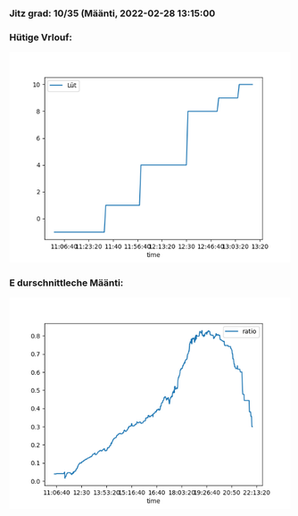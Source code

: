 ### Jitz grad: 10/35 (Määnti, 2022-02-28 13:15:00

### Hütige Vrlouf:
![Graph](Today.png)

### E durschnittleche Määnti:
![Graph](Määnti.png)